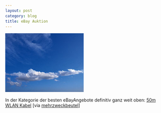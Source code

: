 ```yaml
---
layout: post
category: blog
title: eBay Auktion
---
```


![ebay_50mWLAN-Kabel.jpg](/images-blog/old-blogs/ebay_50mWLAN-Kabel.jpg)

In der Kategorie der besten eBayAngebote definitiv ganz weit oben: [50m WLAN Kabel](http://cgi.ebay.de/ws/eBayISAPI.dll?ViewItem&item=3062043990&category=26809) [via [mehrzweckbeutel](http://www.mehrzweckbeutel.de/comments.php?id=P1603_0_1_0)]

